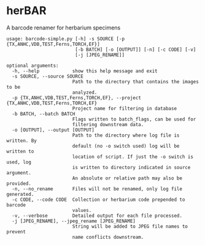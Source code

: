 # herBAR
A barcode renamer for herbarium specimens


	usage: barcode-simple.py [-h] -s SOURCE [-p {TX,ANHC,VDB,TEST,Ferns,TORCH,EF}]
	                         [-b BATCH] [-o [OUTPUT]] [-n] [-c CODE] [-v]
	                         [-j [JPEG_RENAME]]

	optional arguments:
	  -h, --help            show this help message and exit
	  -s SOURCE, --source SOURCE
	                        Path to the directory that contains the images to be
	                        analyzed.
	  -p {TX,ANHC,VDB,TEST,Ferns,TORCH,EF}, --project {TX,ANHC,VDB,TEST,Ferns,TORCH,EF}
	                        Project name for filtering in database
	  -b BATCH, --batch BATCH
	                        Flags written to batch_flags, can be used for
	                        filtering downstream data.
	  -o [OUTPUT], --output [OUTPUT]
	                        Path to the directory where log file is written. By
	                        default (no -o switch used) log will be written to
	                        location of script. If just the -o switch is used, log
	                        is written to directory indicated in source argument.
	                        An absolute or relative path may also be provided.
	  -n, --no_rename       Files will not be renamed, only log file generated.
	  -c CODE, --code CODE  Collection or herbarium code prepended to barcode
	                        values.
	  -v, --verbose         Detailed output for each file processed.
	  -j [JPEG_RENAME], --jpeg_rename [JPEG_RENAME]
	                        String will be added to JPEG file names to prevent
	                        name conflicts downstream.